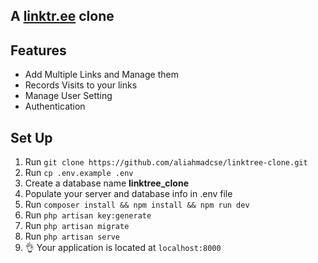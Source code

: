 ## A [linktr.ee](https://linktr.ee) clone

## Features
- Add Multiple Links and Manage them
- Records Visits to your links
- Manage User Setting
- Authentication

## Set Up

1. Run `git clone https://github.com/aliahmadcse/linktree-clone.git`
2. Run `cp .env.example .env`
3. Create a database name **linktree_clone**
4. Populate your server and database info in .env file
5. Run `composer install && npm install && npm run dev`
6. Run `php artisan key:generate`
7. Run `php artisan migrate`
8. Run `php artisan serve`
9.  👌 Your application is located at `localhost:8000`

